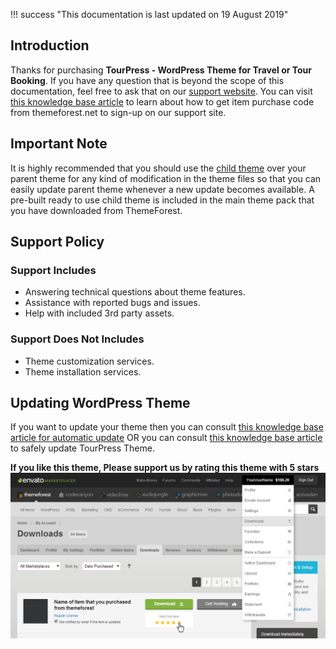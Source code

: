 !!! success "This documentation is last updated on 19 August 2019"

## **Introduction**
Thanks for purchasing **TourPress - WordPress Theme for Travel or Tour Booking**. If you have any question that is beyond the scope of this documentation, feel free to ask that on our [support website](https://support.inspirythemes.com/). You can visit [this knowledge base article](https://support.inspirythemes.com/knowledgebase/how-to-get-themeforest-item-purchase-code/) to learn about how to get item purchase code from themeforest.net to sign-up on our support site.

## **Important Note**
It is highly recommended that you should use the [child theme](https://codex.wordpress.org/Child_Themes) over your parent theme for any kind of modification in the theme files so that you can easily update parent theme whenever a new update becomes available. A pre-built ready to use child theme is included in the main theme pack that you have downloaded from ThemeForest.

## **Support Policy**

### **Support Includes**
* Answering technical questions about theme features.
* Assistance with reported bugs and issues.
* Help with included 3rd party assets.

### **Support Does Not Includes**
* Theme customization services.
* Theme installation services.

## **Updating WordPress Theme**
If you want to update your theme then you can consult [this knowledge base article for automatic update](https://support.inspirythemes.com/knowledgebase/update-theme-automatically/) OR you can consult [this knowledge base article](https://support.inspirythemes.com/knowledgebase/update-theme-manually/) to safely update TourPress Theme.

**If you like this theme, Please support us by rating this theme with 5 stars**
![How to rate?](img/how-to-rate-theme.png)
